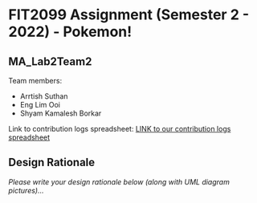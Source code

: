 # FIT2099 Assignment (Semester 2 - 2022) - Pokemon!

## MA_Lab2Team2
Team members:
* Arrtish Suthan
* Eng Lim Ooi
* Shyam Kamalesh Borkar

Link to contribution logs spreadsheet: [LINK to our contribution logs spreadsheet](https://docs.google.com/spreadsheets/d/1KOR--of7bHBL96_izWBBuPsbNI8Y3fblvDflnnvdkn8/edit?usp=sharing)

## Design Rationale

_Please write your design rationale below (along with UML diagram pictures)..._
